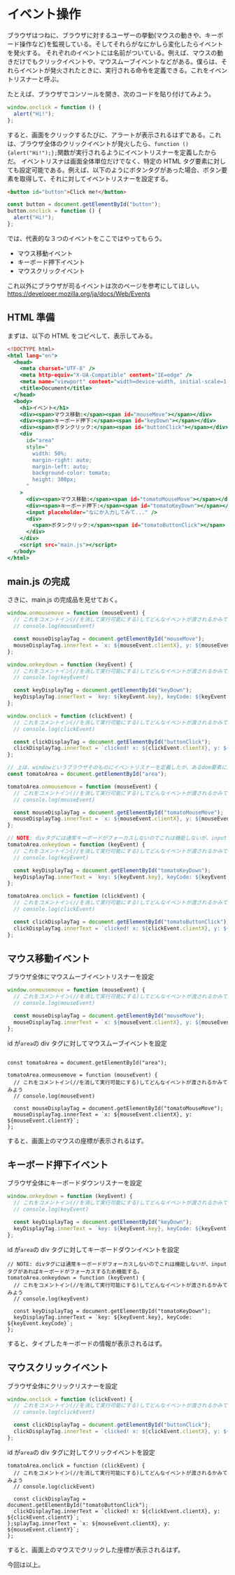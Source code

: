 # イベント操作

ブラウザはつねに、ブラウザに対するユーザーの挙動(マウスの動きや、キーボード操作など)を監視している。そしてそれらがなにかしら変化したらイベントを発火する。
それぞれのイベントには名前がついている。例えば、マウスの動きだけでもクリックイベントや、マウスムーブイベントなどがある。僕らは、それらイベントが発火されたときに、実行される命令を定義できる。これをイベントリスナーと呼ぶ。

たとえば、ブラウザでコンソールを開き、次のコードを貼り付けてみよう。

```js
window.onclick = function () {
  alert("Hi!");
};
```

すると、画面をクリックするたびに、アラートが表示されるはずである。これは、ブラウザ全体のクリックイベントが発火したら、`function () {alert("Hi!");};`関数が実行されるようにイベントリスナーを定義したからだ。
イベントリスナは画面全体単位だけでなく、特定の HTML タグ要素に対しても設定可能である。例えば、以下のようにボタンタグがあった場合、ボタン要素を取得して、それに対してイベントリスナーを設定する。

```html
<button id="button">Click me!</button>
```

```js
const button = document.getElementById("button");
button.onclick = function () {
  alert("Hi!");
};
```

では、代表的な３つのイベントをここではやってもらう。

- マウス移動イベント
- キーボード押下イベント
- マウスクリックイベント

これ以外にブラウザが司るイベントは次のページを参考にしてほしい。
https://developer.mozilla.org/ja/docs/Web/Events

## HTML 準備

まずは、以下の HTML をコピペして、表示してみる。

```html:index.html
<!DOCTYPE html>
<html lang="en">
  <head>
    <meta charset="UTF-8" />
    <meta http-equiv="X-UA-Compatible" content="IE=edge" />
    <meta name="viewport" content="width=device-width, initial-scale=1.0" />
    <title>Document</title>
  </head>
  <body>
    <h1>イベント</h1>
    <div><span>マウス移動:</span><span id="mouseMove"></span></div>
    <div><span>キーボード押下:</span><span id="keyDown"></span></div>
    <div><span>ボタンクリック:</span><span id="buttonClick"></span></div>
    <div
      id="area"
      style="
        width: 50%;
        margin-right: auto;
        margin-left: auto;
        background-color: tomato;
        height: 300px;
      "
    >
      <div><span>マウス移動:</span><span id="tomatoMouseMove"></span></div>
      <div><span>キーボード押下:</span><span id="tomatoKeyDown"></span></div>
      <input placeholder="なにか入力してみて..." />
      <div>
        <span>ボタンクリック:</span><span id="tomatoButtonClick"></span>
      </div>
    </div>
    <script src="main.js"></script>
  </body>
</html>

```

## main.js の完成

さきに、main.js の完成品を見せておく。

```js
window.onmousemove = function (mouseEvent) {
  // これをコメントイン(//を消して実行可能にする)してどんなイベントが渡されるかみてみよう
  // console.log(mouseEvent)

  const mouseDisplayTag = document.getElementById("mouseMove");
  mouseDisplayTag.innerText = `x: ${mouseEvent.clientX}, y: ${mouseEvent.clientY}`;
};

window.onkeydown = function (keyEvent) {
  // これをコメントイン(//を消して実行可能にする)してどんなイベントが渡されるかみてみよう
  // console.log(keyEvent)

  const keyDisplayTag = document.getElementById("keyDown");
  keyDisplayTag.innerText = `key: ${keyEvent.key}, keyCode: ${keyEvent.keyCode}`;
};

window.onclick = function (clickEvent) {
  // これをコメントイン(//を消して実行可能にする)してどんなイベントが渡されるかみてみよう
  // console.log(clickEvent)

  const clickDisplayTag = document.getElementById("buttonClick");
  clickDisplayTag.innerText = `clicked! x: ${clickEvent.clientX}, y: ${clickEvent.clientY}`;
};

// 上は、windowというブラウザそのものにイベントリスナーを定義したが、あるdom要素に対して定義することもできる。
const tomatoArea = document.getElementById("area");

tomatoArea.onmousemove = function (mouseEvent) {
  // これをコメントイン(//を消して実行可能にする)してどんなイベントが渡されるかみてみよう
  // console.log(mouseEvent)

  const mouseDisplayTag = document.getElementById("tomatoMouseMove");
  mouseDisplayTag.innerText = `x: ${mouseEvent.clientX}, y: ${mouseEvent.clientY}`;
};

// NOTE: divタグには通常キーボードがフォーカスしないのでこれは機能しないが、inputタグがあればキーボードがフォーカスするため機能する。
tomatoArea.onkeydown = function (keyEvent) {
  // これをコメントイン(//を消して実行可能にする)してどんなイベントが渡されるかみてみよう
  // console.log(keyEvent)

  const keyDisplayTag = document.getElementById("tomatoKeyDown");
  keyDisplayTag.innerText = `key: ${keyEvent.key}, keyCode: ${keyEvent.keyCode}`;
};

tomatoArea.onclick = function (clickEvent) {
  // これをコメントイン(//を消して実行可能にする)してどんなイベントが渡されるかみてみよう
  // console.log(clickEvent)

  const clickDisplayTag = document.getElementById("tomatoButtonClick");
  clickDisplayTag.innerText = `clicked! x: ${clickEvent.clientX}, y: ${clickEvent.clientY}`;
};
```

## マウス移動イベント

ブラウザ全体にマウスムーブイベントリスナーを設定

```js:main.js
window.onmousemove = function (mouseEvent) {
  // これをコメントイン(//を消して実行可能にする)してどんなイベントが渡されるかみてみよう
  // console.log(mouseEvent)

  const mouseDisplayTag = document.getElementById("mouseMove");
  mouseDisplayTag.innerText = `x: ${mouseEvent.clientX}, y: ${mouseEvent.clientY}`;
};
```

id が`area`の div タグに対してマウスムーブイベントを設定

```js: main.js

const tomatoArea = document.getElementById("area");

tomatoArea.onmousemove = function (mouseEvent) {
  // これをコメントイン(//を消して実行可能にする)してどんなイベントが渡されるかみてみよう
  // console.log(mouseEvent)

  const mouseDisplayTag = document.getElementById("tomatoMouseMove");
  mouseDisplayTag.innerText = `x: ${mouseEvent.clientX}, y: ${mouseEvent.clientY}`;
};
```

すると、画面上のマウスの座標が表示されるはず。

## キーボード押下イベント

ブラウザ全体にキーボードダウンリスナーを設定

```js:main.js
window.onkeydown = function (keyEvent) {
  // これをコメントイン(//を消して実行可能にする)してどんなイベントが渡されるかみてみよう
  // console.log(keyEvent)

  const keyDisplayTag = document.getElementById("keyDown");
  keyDisplayTag.innerText = `key: ${keyEvent.key}, keyCode: ${keyEvent.keyCode}`;
};
```

id が`area`の div タグに対してキーボードダウンイベントを設定

```js: main.js
// NOTE: divタグには通常キーボードがフォーカスしないのでこれは機能しないが、inputタグがあればキーボードがフォーカスするため機能する。
tomatoArea.onkeydown = function (keyEvent) {
  // これをコメントイン(//を消して実行可能にする)してどんなイベントが渡されるかみてみよう
  // console.log(keyEvent)

  const keyDisplayTag = document.getElementById("tomatoKeyDown");
  keyDisplayTag.innerText = `key: ${keyEvent.key}, keyCode: ${keyEvent.keyCode}`;
};
```

すると、タイプしたキーボードの情報が表示されるはず。

## マウスクリックイベント

ブラウザ全体にクリックリスナーを設定

```js:main.js
window.onclick = function (clickEvent) {
  // これをコメントイン(//を消して実行可能にする)してどんなイベントが渡されるかみてみよう
  // console.log(clickEvent)

  const clickDisplayTag = document.getElementById("buttonClick");
  clickDisplayTag.innerText = `clicked! x: ${clickEvent.clientX}, y: ${clickEvent.clientY}`;
};
```

id が`area`の div タグに対してクリックイベントを設定

```js: main.js
tomatoArea.onclick = function (clickEvent) {
  // これをコメントイン(//を消して実行可能にする)してどんなイベントが渡されるかみてみよう
  // console.log(clickEvent)

  const clickDisplayTag = document.getElementById("tomatoButtonClick");
  clickDisplayTag.innerText = `clicked! x: ${clickEvent.clientX}, y: ${clickEvent.clientY}`;
};splayTag.innerText = `x: ${mouseEvent.clientX}, y: ${mouseEvent.clientY}`;
};
```

すると、画面上のマウスでクリックした座標が表示されるはず。

今回は以上。

